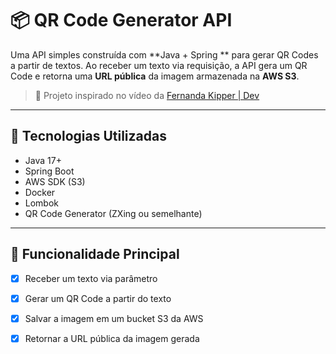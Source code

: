 # 📦 QR Code Generator API

Uma API simples construída com **Java + Spring ** para gerar QR Codes a partir de textos. Ao receber um texto via requisição, a API gera um QR Code e retorna uma **URL pública** da imagem armazenada na **AWS S3**.

> 🔗 Projeto inspirado no vídeo da [Fernanda Kipper | Dev](https://www.youtube.com/watch?v=71WGVa79BWE&ab_channel=FernandaKipper%7CDev)

---

## 🚀 Tecnologias Utilizadas

- Java 17+
- Spring Boot
- AWS SDK (S3)
- Docker
- Lombok
- QR Code Generator (ZXing ou semelhante)

---

## 📌 Funcionalidade Principal

- [x] Receber um texto via parâmetro
- [x] Gerar um QR Code a partir do texto
- [x] Salvar a imagem em um bucket S3 da AWS
- [x] Retornar a URL pública da imagem gerada




